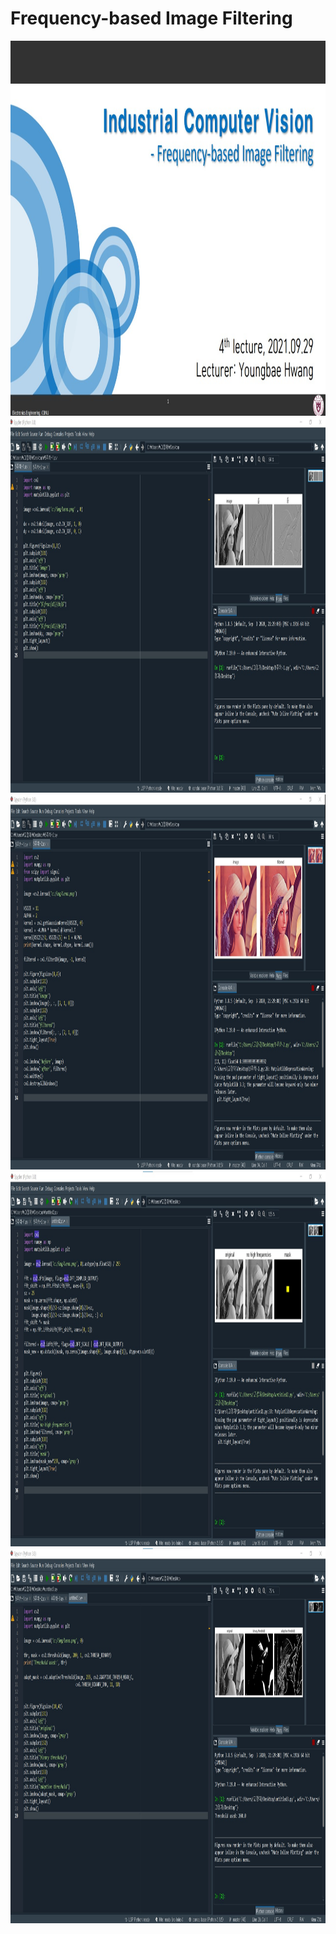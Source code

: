 # **Frequency-based Image Filtering** 

<img src="./5주차강의.jpg"  width="800" height="600">
<img src="./실습1.jpg"  width="800" height="600">
<img src="./실습2.jpg"  width="800" height="600">
<img src="./실습3.jpg"  width="800" height="600">
<img src="./실습4.jpg"  width="800" height="600">
</p>

